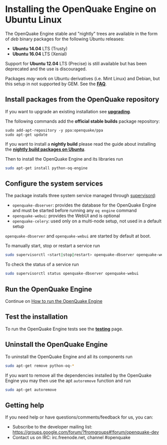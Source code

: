 # Installing the OpenQuake Engine on Ubuntu Linux

The OpenQuake Engine stable and "nightly" trees are available in the form of *deb* binary packages for the following Ubuntu releases:
- **Ubuntu 14.04** LTS (Trusty) 
- **Ubuntu 16.04** LTS (Xenial)

Support for **Ubuntu 12.04** LTS (Precise) is still available but has been deprecated and the use is discouraged.

Packages *may* work on Ubuntu derivatives (i.e. Mint Linux) and Debian, but this setup in not supported by GEM. See the **[FAQ](../faq.md#unsupported-operating-systems)**.

## Install packages from the OpenQuake repository

If you want to upgrade an existing installation see **[upgrading](../upgrading/ubuntu.md)**.

The following commands add the **official stable builds** package repository:
```
sudo add-apt-repository -y ppa:openquake/ppa
sudo apt-get update
```

If you want to install a **nightly build** please read the guide about installing the **[nightly build packages on Ubuntu](ubuntu-nightly.md)**.


Then to install the OpenQuake Engine and its libraries run
```bash
sudo apt-get install python-oq-engine
```
## Configure the system services

The package installs three system service managed through [supervisord](http://supervisord.org/):
- `openquake-dbserver`: provides the database for the OpenQuake Engine and must be started before running any `oq engine` command
- `openquake-webui`: provides the WebUI and is optional
- `openquake-celery`: used only on a multi-node setup, not used in a default setup

`openquake-dbserver` and `openquake-webui` are started by default at boot.

To manually start, stop or restart a service run
```bash
sudo supervisorctl <start|stop|restart> openquake-dbserver openquake-webui
```

To check the status of a service run
```bash
sudo supervisorctl status openquake-dbserver openquake-webui
```

## Run the OpenQuake Engine

Continue on [How to run the OpenQuake Engine](../running/unix.md)


## Test the installation

To run the OpenQuake Engine tests see the **[testing](../testing.md)** page.


## Uninstall the OpenQuake Engine

To uninstall the OpenQuake Engine and all its components run
```bash
sudo apt-get remove python-oq-*
```
If you want to remove all the dependencies installed by the OpenQuake Engine you may then use the apt `autoremove` function and run

```bash
sudo apt-get autoremove
```

## Getting help
If you need help or have questions/comments/feedback for us, you can:
  * Subscribe to the developer mailing list: https://groups.google.com/forum/?fromgroups#!forum/openquake-dev
  * Contact us on IRC: irc.freenode.net, channel #openquake

